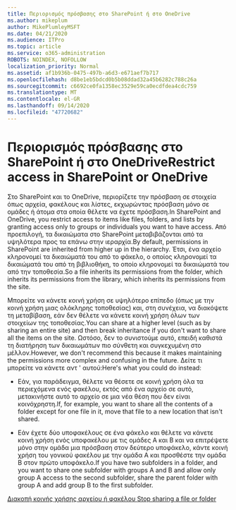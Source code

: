 ```yaml
---
title: Περιορισμός πρόσβασης στο SharePoint ή στο OneDrive
ms.author: mikeplum
author: MikePlumleyMSFT
ms.date: 04/21/2020
ms.audience: ITPro
ms.topic: article
ms.service: o365-administration
ROBOTS: NOINDEX, NOFOLLOW
localization_priority: Normal
ms.assetid: af1b936b-0475-497b-a6d3-e671aef7b717
ms.openlocfilehash: d8be1eb5bdcd0b5b08ddad32a45b6282c788c26a
ms.sourcegitcommit: c6692ce0fa1358ec3529e59ca0ecdfdea4cdc759
ms.translationtype: MT
ms.contentlocale: el-GR
ms.lasthandoff: 09/14/2020
ms.locfileid: "47720682"
---
```

# <a name="restrict-access-in-sharepoint-or-onedrive"></a><span data-ttu-id="7ec4b-102">Περιορισμός πρόσβασης στο SharePoint ή στο OneDrive</span><span class="sxs-lookup"><span data-stu-id="7ec4b-102">Restrict access in SharePoint or OneDrive</span></span>

<span data-ttu-id="7ec4b-103">Στο SharePoint και το OneDrive, περιορίζετε την πρόσβαση σε στοιχεία όπως αρχεία, φακέλους και λίστες, εκχωρώντας πρόσβαση μόνο σε ομάδες ή άτομα στα οποία θέλετε να έχετε πρόσβαση.</span><span class="sxs-lookup"><span data-stu-id="7ec4b-103">In SharePoint and OneDrive, you restrict access to items like files, folders, and lists by granting access only to groups or individuals you want to have access.</span></span> <span data-ttu-id="7ec4b-104">Από προεπιλογή, τα δικαιώματα στο SharePoint μεταβιβάζονται από τα υψηλότερα προς τα επάνω στην ιεραρχία.</span><span class="sxs-lookup"><span data-stu-id="7ec4b-104">By default, permissions in SharePoint are inherited from higher up in the hierarchy.</span></span> <span data-ttu-id="7ec4b-105">Έτσι, ένα αρχείο κληρονομεί τα δικαιώματά του από το φάκελο, ο οποίος κληρονομεί τα δικαιώματά του από τη βιβλιοθήκη, το οποίο κληρονομεί τα δικαιώματά του από την τοποθεσία.</span><span class="sxs-lookup"><span data-stu-id="7ec4b-105">So a file inherits its permissions from the folder, which inherits its permissions from the library, which inherits its permissions from the site.</span></span>
  
<span data-ttu-id="7ec4b-106">Μπορείτε να κάνετε κοινή χρήση σε υψηλότερο επίπεδο (όπως με την κοινή χρήση μιας ολόκληρης τοποθεσίας) και, στη συνέχεια, να διακόψετε τη μεταβίβαση, εάν δεν θέλετε να κάνετε κοινή χρήση όλων των στοιχείων της τοποθεσίας.</span><span class="sxs-lookup"><span data-stu-id="7ec4b-106">You can share at a higher level (such as by sharing an entire site) and then break inheritance if you don't want to share all the items on the site.</span></span> <span data-ttu-id="7ec4b-107">Ωστόσο, δεν το συνιστούμε αυτό, επειδή καθιστά τη διατήρηση των δικαιωμάτων πιο σύνθετη και συγκεχυμένη στο μέλλον.</span><span class="sxs-lookup"><span data-stu-id="7ec4b-107">However, we don't recommend this because it makes maintaining the permissions more complex and confusing in the future.</span></span> <span data-ttu-id="7ec4b-108">Δείτε τι μπορείτε να κάνετε αντ ' αυτού:</span><span class="sxs-lookup"><span data-stu-id="7ec4b-108">Here's what you could do instead:</span></span>
  
- <span data-ttu-id="7ec4b-109">Εάν, για παράδειγμα, θέλετε να θέσετε σε κοινή χρήση όλα τα περιεχόμενα ενός φακέλου, εκτός από ένα αρχείο σε αυτό, μετακινήστε αυτό το αρχείο σε μια νέα θέση που δεν είναι κοινόχρηστη.</span><span class="sxs-lookup"><span data-stu-id="7ec4b-109">If, for example, you want to share all the contents of a folder except for one file in it, move that file to a new location that isn't shared.</span></span>
    
- <span data-ttu-id="7ec4b-110">Εάν έχετε δύο υποφακέλους σε ένα φάκελο και θέλετε να κάνετε κοινή χρήση ενός υποφακέλου με τις ομάδες A και B και να επιτρέψετε μόνο στην ομάδα μια πρόσβαση στον δεύτερο υποφάκελο, κάντε κοινή χρήση του γονικού φακέλου με την ομάδα A και προσθέστε την ομάδα B στον πρώτο υποφάκελο.</span><span class="sxs-lookup"><span data-stu-id="7ec4b-110">If you have two subfolders in a folder, and you want to share one subfolder with groups A and B and allow only group A access to the second subfolder, share the parent folder with group A and add group B to the first subfolder.</span></span>
    
[<span data-ttu-id="7ec4b-111">Διακοπή κοινής χρήσης αρχείου ή φακέλου </span><span class="sxs-lookup"><span data-stu-id="7ec4b-111">Stop sharing a file or folder </span></span>](https://go.microsoft.com/fwlink/?linkid=2008861)
  

